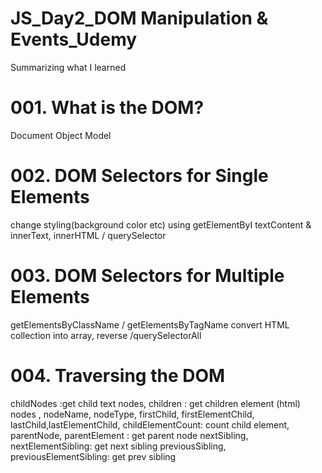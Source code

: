 # JS_Day2_DOM Manipulation & Events_Udemy
 Summarizing what I learned 

<h1>001. What is the DOM?</h1>Document Object Model
<h1>002. DOM Selectors for Single Elements</h1>
    change styling(background color etc) using getElementByI
    textContent & innerText, innerHTML / querySelector
<h1>003. DOM Selectors for Multiple Elements</h1>
    getElementsByClassName / getElementsByTagName
    convert HTML collection into array, reverse /querySelectorAll
<h1>004. Traversing the DOM</h1>
    childNodes :get child  text nodes, children : get children element (html) nodes , nodeName, 
    nodeType, firstChild, firstElementChild, lastChild,lastElementChild, 
    childElementCount: count child element, parentNode, 
    parentElement : get parent node  nextSibling, 
    nextElementSibling: get next sibling
    previousSibling, previousElementSibling: get prev sibling
